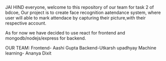  JAI HIND everyone, welcome to this repository of our team for task 2 of bdcoe,
 Our project is to create face recognition aatendance system,
 where user will able to mark attendace by capturing their picture,with their 
 respective account.

As for now we have decided to use react for frontend and mongodb/nodejs/express for backend.

OUR TEAM:
Frontend- Aashi Gupta
Backend-Utkarsh upadhyay
Machine learning- Ananya Dixit 


